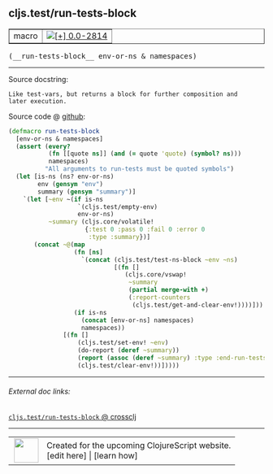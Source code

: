 ## cljs.test/run-tests-block



 <table border="1">
<tr>
<td>macro</td>
<td><a href="https://github.com/cljsinfo/cljs-api-docs/tree/0.0-2814"><img valign="middle" alt="[+] 0.0-2814" title="Added in 0.0-2814" src="https://img.shields.io/badge/+-0.0--2814-lightgrey.svg"></a> </td>
</tr>
</table>


 <samp>
(__run-tests-block__ env-or-ns & namespaces)<br>
</samp>

---





Source docstring:

```
Like test-vars, but returns a block for further composition and
later execution.
```


Source code @ [github](https://github.com/clojure/clojurescript/blob/r1.7.189/src/main/cljs/cljs/test.clj#L247-L280):

```clj
(defmacro run-tests-block
  [env-or-ns & namespaces]
  (assert (every?
           (fn [[quote ns]] (and (= quote 'quote) (symbol? ns)))
           namespaces)
          "All arguments to run-tests must be quoted symbols")
  (let [is-ns (ns? env-or-ns)
        env (gensym "env")
        summary (gensym "summary")]
    `(let [~env ~(if is-ns
                   `(cljs.test/empty-env)
                   env-or-ns)
           ~summary (cljs.core/volatile!
                     {:test 0 :pass 0 :fail 0 :error 0
                      :type :summary})]
       (concat ~@(map
                  (fn [ns]
                    `(concat (cljs.test/test-ns-block ~env ~ns)
                             [(fn []
                                (cljs.core/vswap!
                                 ~summary
                                 (partial merge-with +)
                                 (:report-counters
                                  (cljs.test/get-and-clear-env!))))]))
                  (if is-ns
                    (concat [env-or-ns] namespaces)
                    namespaces))
               [(fn []
                   (cljs.test/set-env! ~env)
                   (do-report (deref ~summary))
                   (report (assoc (deref ~summary) :type :end-run-tests))
                   (cljs.test/clear-env!))]))))
```

<!--
Repo - tag - source tree - lines:

 <pre>
clojurescript @ r1.7.189
└── src
    └── main
        └── cljs
            └── cljs
                └── <ins>[test.clj:247-280](https://github.com/clojure/clojurescript/blob/r1.7.189/src/main/cljs/cljs/test.clj#L247-L280)</ins>
</pre>

-->

---



###### External doc links:

[`cljs.test/run-tests-block` @ crossclj](http://crossclj.info/fun/cljs.test/run-tests-block.html)<br>

---

 <table>
<tr><td>
<img valign="middle" align="right" width="48px" src="http://i.imgur.com/Hi20huC.png">
</td><td>
Created for the upcoming ClojureScript website.<br>
[edit here] | [learn how]
</td></tr></table>

[edit here]:https://github.com/cljsinfo/cljs-api-docs/blob/master/cljsdoc/cljs.test/run-tests-block.cljsdoc
[learn how]:https://github.com/cljsinfo/cljs-api-docs/wiki/cljsdoc-files

<!--

This information was too distracting to show to readers, but I'll leave it
commented here since it is helpful to:

- pretty-print the data used to generate this document
- and show how to retrieve that data



The API data for this symbol:

```clj
{:ns "cljs.test",
 :name "run-tests-block",
 :signature ["[env-or-ns & namespaces]"],
 :history [["+" "0.0-2814"]],
 :type "macro",
 :full-name-encode "cljs.test/run-tests-block",
 :source {:code "(defmacro run-tests-block\n  [env-or-ns & namespaces]\n  (assert (every?\n           (fn [[quote ns]] (and (= quote 'quote) (symbol? ns)))\n           namespaces)\n          \"All arguments to run-tests must be quoted symbols\")\n  (let [is-ns (ns? env-or-ns)\n        env (gensym \"env\")\n        summary (gensym \"summary\")]\n    `(let [~env ~(if is-ns\n                   `(cljs.test/empty-env)\n                   env-or-ns)\n           ~summary (cljs.core/volatile!\n                     {:test 0 :pass 0 :fail 0 :error 0\n                      :type :summary})]\n       (concat ~@(map\n                  (fn [ns]\n                    `(concat (cljs.test/test-ns-block ~env ~ns)\n                             [(fn []\n                                (cljs.core/vswap!\n                                 ~summary\n                                 (partial merge-with +)\n                                 (:report-counters\n                                  (cljs.test/get-and-clear-env!))))]))\n                  (if is-ns\n                    (concat [env-or-ns] namespaces)\n                    namespaces))\n               [(fn []\n                   (cljs.test/set-env! ~env)\n                   (do-report (deref ~summary))\n                   (report (assoc (deref ~summary) :type :end-run-tests))\n                   (cljs.test/clear-env!))]))))",
          :title "Source code",
          :repo "clojurescript",
          :tag "r1.7.189",
          :filename "src/main/cljs/cljs/test.clj",
          :lines [247 280]},
 :full-name "cljs.test/run-tests-block",
 :docstring "Like test-vars, but returns a block for further composition and\nlater execution."}

```

Retrieve the API data for this symbol:

```clj
;; from Clojure REPL
(require '[clojure.edn :as edn])
(-> (slurp "https://raw.githubusercontent.com/cljsinfo/cljs-api-docs/catalog/cljs-api.edn")
    (edn/read-string)
    (get-in [:symbols "cljs.test/run-tests-block"]))
```

-->
